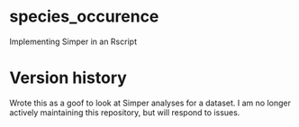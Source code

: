 # species_occurence
Implementing Simper in an Rscript

# Version history
Wrote this as a goof to look at Simper analyses for a dataset. I am no longer actively maintaining this repository, but will respond to issues.
